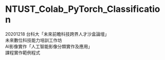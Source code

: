 # NTUST_Colab_PyTorch_Classification
20201218 台科大「未來前瞻科技跨界人才沙盒論壇」  
未來數位科技能力培訓工作坊  
AI影像實作「人工智能影像分類實作及應用」  
課程實作範例程式
